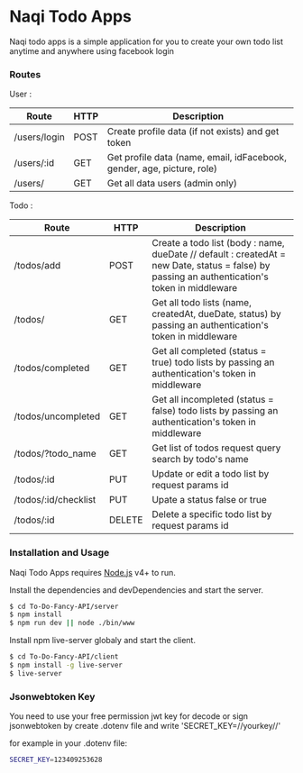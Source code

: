 # Naqi Todo Apps

Naqi todo apps is a simple application for you to create your own todo list anytime and anywhere using facebook login

### Routes

User :

| Route | HTTP | Description |
| ----- | ---- | ----------- |
| /users/login | POST | Create profile data (if not exists) and get token |
| /users/:id | GET | Get profile data (name, email, idFacebook, gender, age, picture, role) |
| /users/ | GET | Get all data users (admin only) |

Todo :

| Route | HTTP | Description |
| ----- | ---- | ----------- |
| /todos/add | POST | Create a todo list (body : name, dueDate // default : createdAt = new Date, status = false) by passing an authentication's token in middleware |
| /todos/ | GET | Get all todo lists (name, createdAt, dueDate, status) by passing an authentication's token in middleware |
| /todos/completed | GET | Get all completed (status = true) todo lists by passing an authentication's token in middleware |
| /todos/uncompleted | GET | Get all incompleted (status = false) todo lists by passing an authentication's token in middleware |
| /todos/?todo_name | GET | Get list of todos request query search by todo's name |
| /todos/:id | PUT | Update or edit a todo list by request params id |
| /todos/:id/checklist | PUT | Upate a status false or true |
| /todos/:id | DELETE | Delete a specific todo list by request params id|

### Installation and Usage

Naqi Todo Apps requires [Node.js](https://nodejs.org/) v4+ to run.

Install the dependencies and devDependencies and start the server.

```sh
$ cd To-Do-Fancy-API/server
$ npm install
$ npm run dev || node ./bin/www
```

Install npm live-server globaly and start the client.

```sh
$ cd To-Do-Fancy-API/client
$ npm install -g live-server
$ live-server
```

### Jsonwebtoken Key
You need to use your free permission jwt key for decode or sign jsonwebtoken by create .dotenv file and write 'SECRET_KEY=//yourkey//'

for example in your .dotenv file:
```sh
SECRET_KEY=123409253628
```
